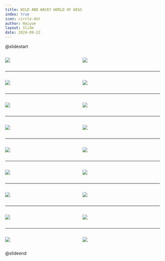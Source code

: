 ```yaml
---
title: WILD AND WACKY WORLD OF WIGS
index: true
icon: circle-dot
author: Haiyue
layout: Slide
date: 2024-09-22
---
```

 
@slidestart

<div style="display:flex">
<div style="flex:1">

![](https://raw.githubusercontent.com/yclord/reading/refs/heads/master/english/Level-V/WILD%20AND%20WACKY%20WORLD%20OF%20WIGS/001.webp)
</div>
<div style="flex:1">

![](https://raw.githubusercontent.com/yclord/reading/refs/heads/master/english/Level-V/WILD%20AND%20WACKY%20WORLD%20OF%20WIGS/002.webp)
</div>
</div>

---

<div style="display:flex">
<div style="flex:1">

![](https://raw.githubusercontent.com/yclord/reading/refs/heads/master/english/Level-V/WILD%20AND%20WACKY%20WORLD%20OF%20WIGS/003.webp)
</div>
<div style="flex:1">

![](https://raw.githubusercontent.com/yclord/reading/refs/heads/master/english/Level-V/WILD%20AND%20WACKY%20WORLD%20OF%20WIGS/004.webp)
</div>
</div>

---

<div style="display:flex">
<div style="flex:1">

![](https://raw.githubusercontent.com/yclord/reading/refs/heads/master/english/Level-V/WILD%20AND%20WACKY%20WORLD%20OF%20WIGS/005.webp)
</div>
<div style="flex:1">

![](https://raw.githubusercontent.com/yclord/reading/refs/heads/master/english/Level-V/WILD%20AND%20WACKY%20WORLD%20OF%20WIGS/006.webp)
</div>
</div>

---

<div style="display:flex">
<div style="flex:1">

![](https://raw.githubusercontent.com/yclord/reading/refs/heads/master/english/Level-V/WILD%20AND%20WACKY%20WORLD%20OF%20WIGS/007.webp)
</div>
<div style="flex:1">

![](https://raw.githubusercontent.com/yclord/reading/refs/heads/master/english/Level-V/WILD%20AND%20WACKY%20WORLD%20OF%20WIGS/008.webp)
</div>
</div>

---

<div style="display:flex">
<div style="flex:1">

![](https://raw.githubusercontent.com/yclord/reading/refs/heads/master/english/Level-V/WILD%20AND%20WACKY%20WORLD%20OF%20WIGS/009.webp)
</div>
<div style="flex:1">

![](https://raw.githubusercontent.com/yclord/reading/refs/heads/master/english/Level-V/WILD%20AND%20WACKY%20WORLD%20OF%20WIGS/010.webp)
</div>
</div>

---

<div style="display:flex">
<div style="flex:1">

![](https://raw.githubusercontent.com/yclord/reading/refs/heads/master/english/Level-V/WILD%20AND%20WACKY%20WORLD%20OF%20WIGS/011.webp)
</div>
<div style="flex:1">

![](https://raw.githubusercontent.com/yclord/reading/refs/heads/master/english/Level-V/WILD%20AND%20WACKY%20WORLD%20OF%20WIGS/012.webp)
</div>
</div>

---

<div style="display:flex">
<div style="flex:1">

![](https://raw.githubusercontent.com/yclord/reading/refs/heads/master/english/Level-V/WILD%20AND%20WACKY%20WORLD%20OF%20WIGS/013.webp)
</div>
<div style="flex:1">

![](https://raw.githubusercontent.com/yclord/reading/refs/heads/master/english/Level-V/WILD%20AND%20WACKY%20WORLD%20OF%20WIGS/014.webp)
</div>
</div>

---

<div style="display:flex">
<div style="flex:1">

![](https://raw.githubusercontent.com/yclord/reading/refs/heads/master/english/Level-V/WILD%20AND%20WACKY%20WORLD%20OF%20WIGS/015.webp)
</div>
<div style="flex:1">

![](https://raw.githubusercontent.com/yclord/reading/refs/heads/master/english/Level-V/WILD%20AND%20WACKY%20WORLD%20OF%20WIGS/016.webp)
</div>
</div>

---

<div style="display:flex">
<div style="flex:1">

![](https://raw.githubusercontent.com/yclord/reading/refs/heads/master/english/Level-V/WILD%20AND%20WACKY%20WORLD%20OF%20WIGS/017.webp)
</div>
<div style="flex:1">

![](https://raw.githubusercontent.com/yclord/reading/refs/heads/master/english/Level-V/WILD%20AND%20WACKY%20WORLD%20OF%20WIGS/018.webp)
</div>
</div>

@slideend